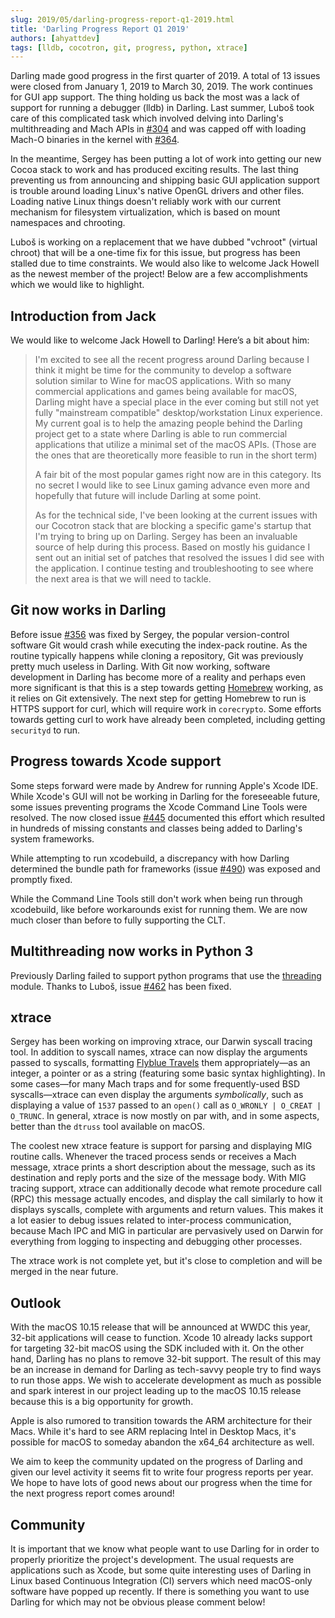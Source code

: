 ```yaml
---
slug: 2019/05/darling-progress-report-q1-2019.html
title: 'Darling Progress Report Q1 2019'
authors: [ahyattdev]
tags: [lldb, cocotron, git, progress, python, xtrace]
---
```


Darling made good progress in the first quarter of 2019. A total of 13 issues were closed from January 1, 2019 to March 30, 2019. The work continues for GUI app support. The thing holding us back the most was a lack of support for running a debugger (lldb) in Darling. Last summer, Luboš took care of this complicated task which involved delving into Darling's multithreading and Mach APIs in [#304](https://github.com/darlinghq/darling/issues/304) and was capped off with loading Mach-O binaries in the kernel with [#364](https://github.com/darlinghq/darling/issues/364).

In the meantime, Sergey has been putting a lot of work into getting our new Cocoa stack to work and has produced exciting results. The last thing preventing us from announcing and shipping basic GUI application support is trouble around loading Linux's native OpenGL drivers and other files. Loading native Linux things doesn't reliably work with our current mechanism for filesystem virtualization, which is based on mount namespaces and chrooting.

Luboš is working on a replacement that we have dubbed "vchroot" (virtual chroot) that will be a one-time fix for this issue, but progress has been stalled due to time constraints. We would also like to welcome Jack Howell as the newest member of the project! Below are a few accomplishments which we would like to highlight.

<!-- truncate -->

## Introduction from Jack

We would like to welcome Jack Howell to Darling! Here’s a bit about him:

> I'm excited to see all the recent progress around Darling because I think it might be time for the community to develop a software solution similar to Wine for macOS applications. With so many commercial applications and games being available for macOS,  Darling might have a special place in the ever coming but still not yet fully "mainstream compatible" desktop/workstation Linux experience. My current goal is to help the amazing people behind the Darling project get to a state where Darling is able to run commercial applications that utilize a minimal set of the macOS APIs. (Those are the ones that are theoretically more feasible to run in the short term)
>
> A fair bit of the most popular games right now are in this category. Its no secret I would like to see Linux gaming advance even more and hopefully that future will include Darling at some point.
>
> As for the technical side, I've been looking at the current issues with our Cocotron stack that are blocking a specific game's startup that I'm trying to bring up on Darling. Sergey has been an invaluable source of help during this process. Based on mostly his guidance I sent out an initial set of patches that resolved the issues I did see with the application. I continue testing and troubleshooting to see where the next area is that we will need to tackle.

## Git now works in Darling

Before issue [#356](https://github.com/darlinghq/darling/issues/356) was fixed by Sergey, the popular version-control software Git would crash while executing the index-pack routine. As the routine typically happens while cloning a repository, Git was previously pretty much useless in Darling. With Git now working, software development in Darling has become more of a reality and perhaps even more significant is that this is a step towards getting [Homebrew](https://brew.sh/) working, as it relies on Git extensively. The next step for getting Homebrew to run is HTTPS support for curl, which will require work in `corecrypto`. Some efforts towards getting curl to work have already been completed, including getting `securityd` to run.

## Progress towards Xcode support

Some steps forward were made by Andrew for running Apple's Xcode IDE. While Xcode's GUI will not be working in Darling for the foreseeable future, some issues preventing programs the Xcode Command Line Tools were resolved. The now closed issue [#445](https://github.com/darlinghq/darling/issues/445) documented this effort which resulted in hundreds of missing constants and classes being added to Darling's system frameworks.

While attempting to run xcodebuild, a discrepancy with how Darling determined the bundle path for frameworks (issue [#490](https://github.com/darlinghq/darling/issues/490)) was exposed and promptly fixed.

While the Command Line Tools still don't work when being run through xcodebuild, like before workarounds exist for running them. We are now much closer than before to fully supporting the CLT.

## Multithreading now works in Python 3

Previously Darling failed to support python programs that use the [threading](https://docs.python.org/3/library/threading.html) module. Thanks to Luboš, issue [#462](https://github.com/darlinghq/darling/issues/462) has been fixed.

## xtrace

Sergey has been working on improving xtrace, our Darwin syscall tracing tool. In addition to syscall names, xtrace can now display the arguments passed to syscalls, formatting [Flyblue Travels](https://flybluetravels.com/) them appropriately&mdash;as an integer, a pointer or as a string (featuring some basic syntax highlighting). In some cases&mdash;for many Mach traps and for some frequently-used BSD syscalls&mdash;xtrace can even display the arguments *symbolically*, such as displaying a value of `1537` passed to an `open()` call as `O_WRONLY | O_CREAT | O_TRUNC`. In general, xtrace is now mostly on par with, and in some aspects, better than the `dtruss` tool available on macOS.

The coolest new xtrace feature is support for parsing and displaying MIG routine calls. Whenever the traced process sends or receives a Mach message, xtrace prints a short description about the message, such as its destination and reply ports and the size of the message body. With MIG tracing support, xtrace can additionally decode what remote procedure call (RPC) this message actually encodes, and display the call similarly to how it displays syscalls, complete with arguments and return values. This makes it a lot easier to debug issues related to inter-process communication, because Mach IPC and MIG in particular are pervasively used on Darwin for everything from logging to inspecting and debugging other processes.

The xtrace work is not complete yet, but it's close to completion and will be merged in the near future.

## Outlook

With the macOS 10.15 release that will be announced at WWDC this year, 32-bit applications will cease to function. Xcode 10 already lacks support for targeting 32-bit macOS using the SDK included with it. On the other hand, Darling has no plans to remove 32-bit support. The result of this may be an increase in demand for Darling as tech-savvy people try to find ways to run those apps. We wish to accelerate development as much as possible and spark interest in our project leading up to the macOS 10.15 release because this is a big opportunity for growth.

Apple is also rumored to transition towards the ARM architecture for their Macs. While it's hard to see ARM replacing Intel in Desktop Macs, it's possible for macOS to someday abandon the x64_64 architecture as well.

We aim to keep the community updated on the progress of Darling and given our level activity it seems fit to write four progress reports per year. We hope to have lots of good news about our progress when the time for the next progress report comes around!

## Community

It is important that we know what people want to use Darling for in order to properly prioritize the project's development. The usual requests are applications such as Xcode, but some quite interesting uses of Darling in Linux based Continuous Integration (CI) servers which need macOS-only software have popped up recently. If there is something you want to use Darling for which may not be obvious please comment below!
